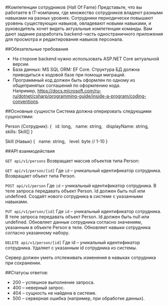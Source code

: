 #Компетенции сотрудников (Hall Of Fame)
Представьте, что вы работаете в IT-компании, где множество сотрудников владеют разными навыками на разных уровнях. Сотрудники периодически повышают уровень существующих навыков, овладевают новыми навыками, и руководитель хочет видеть актуальные компетенции команды. Вам дают задание разработать backend-часть одностраничного приложения для просмотра и редактирования навыков персонала.

##Обязательные требования
- На стороне backend нужно использовать ASP.NET Core актуальной версии.
- База данных: MS SQL ORM: EF Core. Структура БД должна приводиться к кодовой базе при помощи миграций.
- Программный код должен быть оформлен по одному из общепринятых соглашений по оформлению кода. Например, https://docs.microsoft.com/ru-ru/dotnet/csharp/programming-guide/inside-a-program/coding-conventions.

##Основные сущности
Система должна оперировать следующими сущностями:

Person (Сотрудник):
{
  id: long,
  name: string,
  displayName: string,
  skills: Skill[]
}

Skill (Навык)
{
  name: string,
  level: byte // 1-10
}

##API взаимодействия

`GET api/v1/persons`
Возвращает массив объектов типа Person:

`GET api/v1/person/[id]`
Где `id` – уникальный идентификатор сотрудника.
Возвращает объект типа Person.

`POST api/v1/person`
Где `id` – уникальный идентификатор сотрудника.
В теле запроса передавать объект Person. Id должен быть null или undefined.
Создаёт нового сотрудника в системе с указанными навыками.

`PUT api/v1/person/[id]`
Где `id` – уникальный идентификатор сотрудника.
В теле запроса передавать объект Person. Id должен быть null или undefined.
Обновляет данные сотрудника согласно значениям, указанным в объекте Person в теле. Обновляет навыки сотрудника согласно указанному набору.

`DELETE api/v1/person/[id]`
Где id – уникальный идентификатор сотрудника.
Удаляет с указанным id сотрудника из системы.

Сервер должен уметь отслеживать изменения в навыках сотрудника при сохранении.

##Статусы ответов:
- 200 – успешное выполнение запроса.
- 400 – неверный запрос.
- 404 – сущность не найдена в системе.
- 500 – серверная ошибка (например, при обработке данных).
